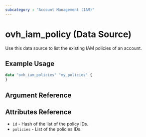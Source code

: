 ```yaml
---
subcategory : "Account Management (IAM)"
---
```


# ovh_iam_policy (Data Source)

Use this data source to list the existing IAM policies of an account.

## Example Usage

```terraform
data "ovh_iam_policies" "my_policies" {
}
```

## Argument Reference

## Attributes Reference

* `id` - Hash of the list of the policy IDs.
* `policies` - List of the policies IDs.
